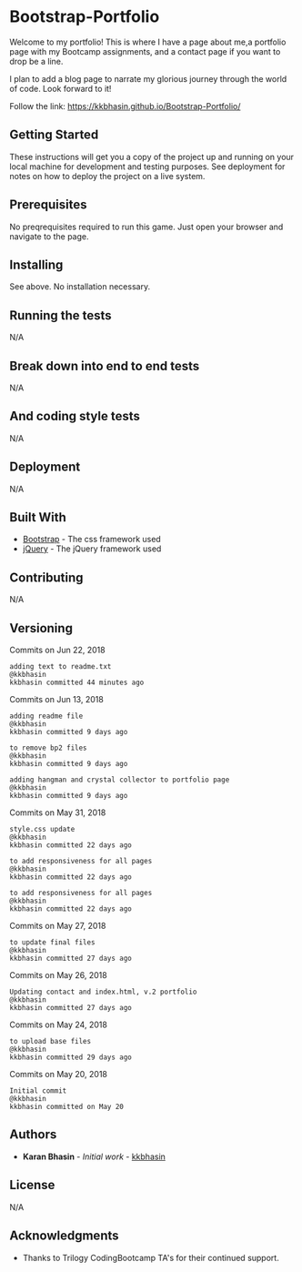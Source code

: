 # Bootstrap-Portfolio

Welcome to my portfolio! This is where I have a page about me,a portfolio page with my Bootcamp assignments, and a contact page if you want to drop be a line. 

I plan to add a blog page to narrate my glorious journey through the world of code. Look forward to it!

Follow the link: https://kkbhasin.github.io/Bootstrap-Portfolio/ 

## Getting Started

These instructions will get you a copy of the project up and running on your local machine for development and testing purposes. See deployment for notes on how to deploy the project on a live system.

## Prerequisites

No preqrequisites required to run this game. Just open your browser and navigate to the page. 

## Installing

See above. No installation necessary. 

## Running the tests

N/A

## Break down into end to end tests

N/A

## And coding style tests

N/A

## Deployment

N/A

## Built With

* [Bootstrap](https://stackpath.bootstrapcdn.com/bootstrap/4.1.1/css/bootstrap.min.css) - The css framework used
* [jQuery](https://cdnjs.cloudflare.com/ajax/libs/jquery/3.3.1/jquery.min.js) - The jQuery framework used

## Contributing

N/A

## Versioning

Commits on Jun 22, 2018

    adding text to readme.txt
    @kkbhasin
    kkbhasin committed 44 minutes ago
 
Commits on Jun 13, 2018

    adding readme file
    @kkbhasin
    kkbhasin committed 9 days ago
    
    to remove bp2 files
    @kkbhasin
    kkbhasin committed 9 days ago
    
    adding hangman and crystal collector to portfolio page
    @kkbhasin
    kkbhasin committed 9 days ago
 
Commits on May 31, 2018

    style.css update
    @kkbhasin
    kkbhasin committed 22 days ago
    
    to add responsiveness for all pages
    @kkbhasin
    kkbhasin committed 22 days ago
    
    to add responsiveness for all pages
    @kkbhasin
    kkbhasin committed 22 days ago
 
Commits on May 27, 2018

    to update final files
    @kkbhasin
    kkbhasin committed 27 days ago
 
Commits on May 26, 2018

    Updating contact and index.html, v.2 portfolio
    @kkbhasin
    kkbhasin committed 27 days ago
 
Commits on May 24, 2018

    to upload base files
    @kkbhasin
    kkbhasin committed 29 days ago
 
Commits on May 20, 2018

    Initial commit
    @kkbhasin
    kkbhasin committed on May 20


## Authors

* **Karan Bhasin** - *Initial work* - [kkbhasin](https://github.com/kkbhasin)


## License

N/A

## Acknowledgments

* Thanks to Trilogy CodingBootcamp TA's for their continued support.
